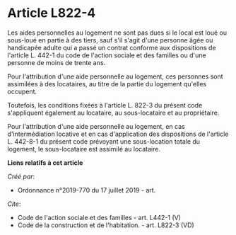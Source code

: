 # Article L822-4

Les aides personnelles au logement ne sont pas dues si le local est loué ou sous-loué en partie à des tiers, sauf s'il s'agit
d'une personne âgée ou handicapée adulte qui a passé un contrat conforme aux dispositions de l'article L. 442-1 du code de
l'action sociale et des familles ou d'une personne de moins de trente ans. 

Pour l'attribution d'une aide personnelle au logement, ces personnes sont assimilées à des locataires, au titre de la partie
du logement qu'elles occupent. 

Toutefois, les conditions fixées à l'article L. 822-3 du présent code s'appliquent également au locataire, au sous-locataire
et au propriétaire. 

Pour l'attribution d'une aide personnelle au logement, en cas d'intermédiation locative et en cas d'application des
dispositions de l'article L. 442-8-1 du présent code prévoyant une sous-location totale du logement, le sous-locataire est
assimilé au locataire.

**Liens relatifs à cet article**

_Créé par_:

  - Ordonnance n°2019-770 du 17 juillet 2019 - art.

_Cite_:

  - Code de l'action sociale et des familles - art. L442-1 (V)
  - Code de la construction et de l'habitation. - art. L822-3 (VD)
